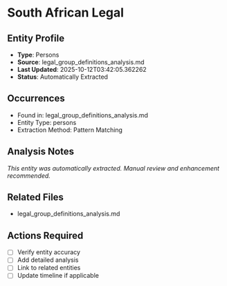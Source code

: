 # South African Legal

## Entity Profile
- **Type**: Persons
- **Source**: legal_group_definitions_analysis.md
- **Last Updated**: 2025-10-12T03:42:05.362262
- **Status**: Automatically Extracted

## Occurrences
- Found in: legal_group_definitions_analysis.md
- Entity Type: persons
- Extraction Method: Pattern Matching

## Analysis Notes
*This entity was automatically extracted. Manual review and enhancement recommended.*

## Related Files
- legal_group_definitions_analysis.md

## Actions Required
- [ ] Verify entity accuracy
- [ ] Add detailed analysis
- [ ] Link to related entities
- [ ] Update timeline if applicable
